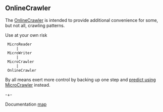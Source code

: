 ## OnlineCrawler

The [OnlineCrawler](predict-using-python-streamskater.md) is intended to provide additional convenience for some, but not all, crawling patterns. 

Use at your own risk

     MicroReader
         |
     MicroWriter
         |
     MicroCrawler
         | 
     OnlineCrawler 
     
By all means exert more control by backing up one step and [predict using MicroCrawler](https://microprediction.github.io/microprediction/predict-using-python-microcrawler.html) instead.

-+-

Documentation [map](https://microprediction.github.io/microprediction/map.html)



